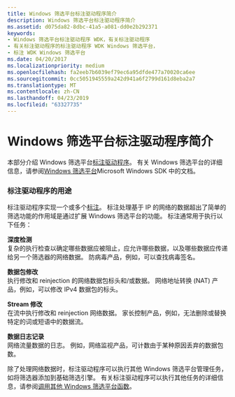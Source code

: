 ```yaml
---
title: Windows 筛选平台标注驱动程序简介
description: Windows 筛选平台标注驱动程序简介
ms.assetid: d075da82-8dbc-41a5-a081-dd0e2b292371
keywords:
- Windows 筛选平台标注驱动程序 WDK，有关标注驱动程序
- 有关标注驱动程序的标注驱动程序 WDK Windows 筛选平台，
- 标注 WDK Windows 筛选平台
ms.date: 04/20/2017
ms.localizationpriority: medium
ms.openlocfilehash: fa2eeb7b6039ef79ec6a95dfde477a70020ca6ee
ms.sourcegitcommit: 0cc5051945559a242d941a6f2799d161d8eba2a7
ms.translationtype: MT
ms.contentlocale: zh-CN
ms.lasthandoff: 04/23/2019
ms.locfileid: "63327735"
---
```

# <a name="introduction-to-windows-filtering-platform-callout-drivers"></a>Windows 筛选平台标注驱动程序简介


本部分介绍 Windows 筛选平台[标注驱动程序](callout-driver.md)。 有关 Windows 筛选平台的详细信息，请参阅[Windows 筛选平台](https://go.microsoft.com/fwlink/p/?linkid=90220)Microsoft Windows SDK 中的文档。

### <a name="purpose-of-callout-drivers"></a>标注驱动程序的用途

标注驱动程序实现一个或多个[标注](callout.md)。 标注处理基于 IP 的网络的数据超出了简单的筛选功能的作用域是通过扩展 Windows 筛选平台的功能。 标注通常用于执行以下任务：

<a href="" id="deep-inspection-------"></a>**深度检测**   
复杂的执行检查以确定哪些数据应被阻止，应允许哪些数据，以及哪些数据应传递给另一个筛选器的网络数据。 防病毒产品，例如，可以查找病毒签名。

<a href="" id="packet-modification-------"></a>**数据包修改**   
执行修改和 reinjection 的网络数据包标头和/或数据。 网络地址转换 (NAT) 产品，例如，可以修改 IPv4 数据包的标头。

<a href="" id="stream-modification-------"></a>**Stream 修改**   
在流中执行修改和 reinjection 网络数据。 家长控制产品，例如，无法删除或替换特定的词或短语中的数据流。

<a href="" id="data-logging-------"></a>**数据日志记录**   
网络流量数据的日志。 例如，网络监视产品，可计数由于某种原因丢弃的数据包数。

除了处理网络数据时，标注驱动程序可以执行其他 Windows 筛选平台管理任务，如将筛选器添加到基础筛选引擎。 有关标注驱动程序可以执行其他任务的详细信息，请参阅[调用其他 Windows 筛选平台函数](calling-other-windows-filtering-platform-functions.md)。

 

 





